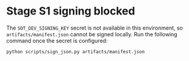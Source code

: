 # Stage S1 signing blocked

The `SOT_DEV_SIGNING_KEY` secret is not available in this environment, so `artifacts/manifest.json` cannot be signed locally.
Run the following command once the secret is configured:

```bash
python scripts/sign_json.py artifacts/manifest.json
```

